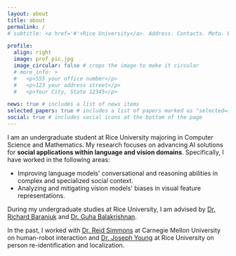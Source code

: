 ```yaml
---
layout: about
title: about
permalink: /
# subtitle: <a href='#'>Rice University</a>. Address. Contacts. Moto. Etc.

profile:
  align: right
  image: prof_pic.jpg
  image_circular: false # crops the image to make it circular
  # more_info: >
  #   <p>555 your office number</p>
  #   <p>123 your address street</p>
  #   <p>Your City, State 12345</p>

news: true # includes a list of news items
selected_papers: true # includes a list of papers marked as "selected={true}"
social: true # includes social icons at the bottom of the page
---
```


<!-- Write your biography here. Tell the world about yourself. Link to your favorite [subreddit](http://reddit.com). You can put a picture in, too. The code is already in, just name your picture `prof_pic.jpg` and put it in the `img/` folder.

Put your address / P.O. box / other info right below your picture. You can also disable any of these elements by editing `profile` property of the YAML header of your `_pages/about.md`. Edit `_bibliography/papers.bib` and Jekyll will render your [publications page](/al-folio/publications/) automatically.

Link to your social media connections, too. This theme is set up to use [Font Awesome icons](https://fontawesome.com/) and [Academicons](https://jpswalsh.github.io/academicons/), like the ones below. Add your Facebook, Twitter, LinkedIn, Google Scholar, or just disable all of them. -->

I am an undergraduate student at Rice University majoring in Computer Science and Mathematics.
My research focuses on advancing AI solutions for **social applications within language and vision domains**. Specifically, I have worked in the following areas:

- Improving language models' conversational and reasoning abilities in complex and specialized social context.
- Analyzing and mitigating vision models' biases in visual feature representations.

During my undergraduate studies at Rice University, I am advised by [Dr. Richard Baraniuk](https://richb.rice.edu/) and [Dr. Guha Balakrishnan](https://www.guhabalakrishnan.com/).

In the past, I worked with [Dr. Reid Simmons](https://www.cs.cmu.edu/~reids/) at Carnegie Mellon University on human-robot interaction and [Dr. Joseph Young](https://jy46.github.io/) at Rice University on person re-identification and localization.

